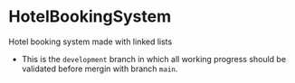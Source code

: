 # HotelBookingSystem
Hotel booking system made with linked lists

- This is the `development` branch in which all working progress should be validated before mergin with branch `main`.